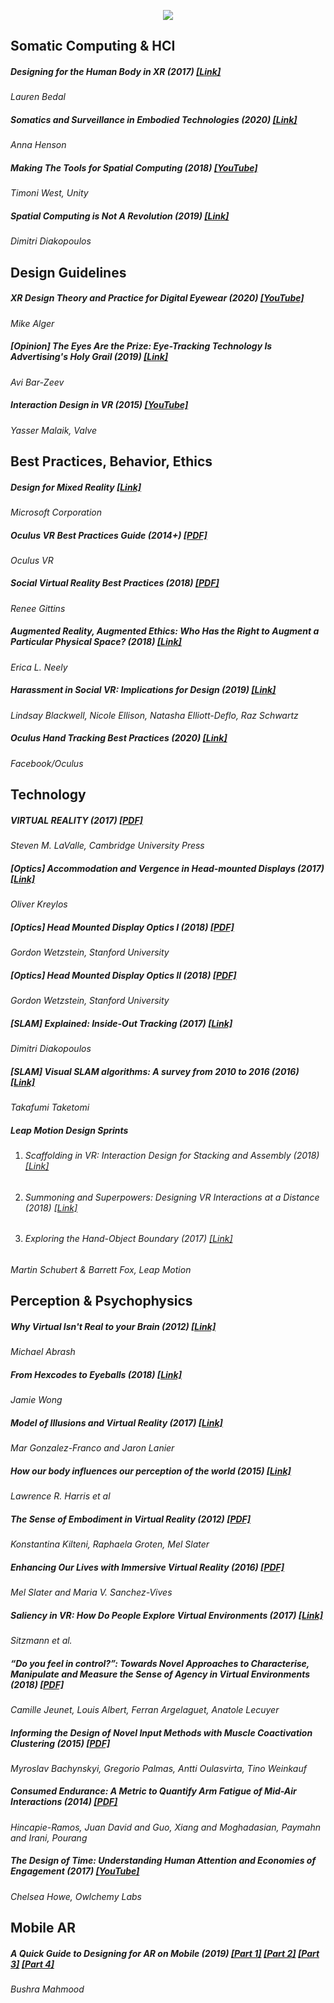 <p align="center">
  <img src="https://raw.githubusercontent.com/ddiakopoulos/spatial-computing-fundamentals/master/assets/spatial-header.png"/>
</p>

## Somatic Computing & HCI

##### Designing for the Human Body in XR (2017) [\[Link\]](https://virtualrealitypop.com/designing-for-the-human-body-in-xr-e9ac88931e45)
_Lauren Bedal_

##### Somatics and Surveillance in Embodied Technologies (2020) [\[Link\]](https://immerse.news/somatics-and-surveillance-in-embodied-technologies-7e597953d962)
_Anna Henson_

##### Making The Tools for Spatial Computing (2018) [\[YouTube\]](https://www.youtube.com/watch?v=Kt14RwBZyF4)
_Timoni West, Unity_

##### Spatial Computing is Not A Revolution (2019) [\[Link\]](https://blog.dimitridiakopoulos.com/2019/06/13/spatial-computing-hci/)
_Dimitri Diakopoulos_

## Design Guidelines

##### XR Design Theory and Practice for Digital Eyewear (2020) [\[YouTube\]](https://www.youtube.com/watch?v=4o__z7aPlMw)
_Mike Alger_

##### [Opinion] The Eyes Are the Prize: Eye-Tracking Technology Is Advertising's Holy Grail (2019) [\[Link\]](https://www.vice.com/en_us/article/bj9ygv/the-eyes-are-the-prize-eye-tracking-technology-is-advertisings-holy-grail)
_Avi Bar-Zeev_

##### Interaction Design in VR (2015) [\[YouTube\]](https://www.youtube.com/watch?v=_vQo0ApkAtI)
_Yasser Malaik, Valve_

## Best Practices, Behavior, Ethics

##### Design for Mixed Reality [\[Link\]](https://docs.microsoft.com/en-us/windows/mixed-reality/design)
_Microsoft Corporation_

##### Oculus VR Best Practices Guide (2014+) [\[PDF\]](http://static.oculus.com/documentation/pdfs/intro-vr/latest/bp.pdf)
_Oculus VR_

##### Social Virtual Reality Best Practices (2018) [\[PDF\]](https://cdn.ymaws.com/www.igda.org/resource/collection/F9DE623A-C632-47D8-81C3-CB283FD7ECEE/Social_Virtual_Reality_Best_Practices.pdf)
_Renee Gittins_

##### Augmented Reality, Augmented Ethics: Who Has the Right to Augment a Particular Physical Space? (2018) [\[Link\]](https://digitalcommons.onu.edu/cgi/viewcontent.cgi?article=1134&context=phre_faculty)
_Erica L. Neely_ 

##### Harassment in Social VR: Implications for Design (2019) [\[Link\]](https://research.fb.com/publications/harassment-in-social-vr-implications-for-design/)
_Lindsay Blackwell, Nicole Ellison, Natasha Elliott-Deflo, Raz Schwartz_

##### Oculus Hand Tracking Best Practices (2020) [\[Link\]](https://developer.oculus.com/design/hands-design-intro/)
_Facebook/Oculus_

## Technology

##### VIRTUAL REALITY (2017) [\[PDF\]](http://vr.cs.uiuc.edu/vrbook.pdf)
_Steven M. LaValle, Cambridge University Press_

##### [Optics] Accommodation and Vergence in Head-mounted Displays (2017) [\[Link\]](http://doc-ok.org/?p=1602) 
_Oliver Kreylos_

##### [Optics] Head Mounted Display Optics I (2018) [\[PDF\]](https://stanford.edu/class/ee267/lectures/lecture7.pdf)
_Gordon Wetzstein, Stanford University_

##### [Optics] Head Mounted Display Optics II (2018) [\[PDF\]](https://stanford.edu/class/ee267/lectures/lecture8.pdf)
_Gordon Wetzstein, Stanford University_

##### [SLAM] Explained: Inside-Out Tracking (2017) [\[Link\]](https://blog.dimitridiakopoulos.com/2017/08/03/inside-out-tracking/)
_Dimitri Diakopoulos_

##### [SLAM] Visual SLAM algorithms: A survey from 2010 to 2016 (2016) [\[Link\]](https://link.springer.com/article/10.1186/s41074-017-0027-2)
_Takafumi Taketomi_

##### Leap Motion Design Sprints
 1. ###### Scaffolding in VR: Interaction Design for Stacking and Assembly (2018) [\[Link\]](http://blog.leapmotion.com/scaffolding-in-vr-interaction-design-for-stacking-and-assembly/)
 2. ###### Summoning and Superpowers: Designing VR Interactions at a Distance (2018) [\[Link\]](http://blog.leapmotion.com/summoning-superpowers-designing-vr-interactions-distance/)
 3. ###### Exploring the Hand-Object Boundary (2017) [\[Link\]](http://blog.leapmotion.com/interaction-sprint-exploring-the-hand-object-boundary/)
_Martin Schubert & Barrett Fox, Leap Motion_

## Perception & Psychophysics

##### Why Virtual Isn't Real to your Brain (2012) [\[Link\]](http://blogs.valvesoftware.com/abrash/why-virtual-isnt-real-to-your-brain/)
_Michael Abrash_

##### From Hexcodes to Eyeballs (2018) [\[Link\]](http://jamie-wong.com/post/color/) 
_Jamie Wong_

##### Model of Illusions and Virtual Reality (2017) [\[Link\]](https://www.frontiersin.org/articles/10.3389/fpsyg.2017.01125/full) 
_Mar Gonzalez-Franco and Jaron Lanier_

##### How our body influences our perception of the world (2015) [\[Link\]](https://www.ncbi.nlm.nih.gov/pubmed/26124739) 
_Lawrence R. Harris et al_

##### The Sense of Embodiment in Virtual Reality (2012) [\[PDF\]](http://diposit.ub.edu/dspace/bitstream/2445/53294/1/634024.pdf)
_Konstantina Kilteni, Raphaela Groten, Mel Slater_

##### Enhancing Our Lives with Immersive Virtual Reality (2016) [\[PDF\]](https://www.frontiersin.org/articles/10.3389/frobt.2016.00074/full)
_Mel Slater and Maria V. Sanchez-Vives_

##### Saliency in VR: How Do People Explore Virtual Environments (2017) [\[Link\]](https://ieeexplore.ieee.org/abstract/document/8269807) 
_Sitzmann et al._

##### “Do you feel in control?”: Towards Novel Approaches to Characterise, Manipulate and Measure the Sense of Agency in Virtual Environments (2018) [\[PDF\]](https://camillejeunet.files.wordpress.com/2018/01/paper1249_final.pdf)
_Camille Jeunet, Louis Albert, Ferran Argelaguet, Anatole Lecuyer_

##### Informing the Design of Novel Input Methods with Muscle Coactivation Clustering (2015) [\[PDF\]](http://resources.mpi-inf.mpg.de/coactivationclustering/bachynskyi2015.pdf)
_Myroslav Bachynskyi, Gregorio Palmas, Antti Oulasvirta, Tino Weinkauf_

##### Consumed Endurance: A Metric to Quantify Arm Fatigue of Mid-Air Interactions (2014) [\[PDF\]](http://hci.cs.umanitoba.ca/assets/publication_files/Consumed_Endurance_-_CHI_2014.pdf)
_Hincapie-Ramos, Juan David and Guo, Xiang and Moghadasian, Paymahn and Irani, Pourang_

##### The Design of Time: Understanding Human Attention and Economies of Engagement (2017) [\[YouTube\]](https://www.youtube.com/watch?v=gIrfxZ4KbOA)
_Chelsea Howe, Owlchemy Labs_

## Mobile AR

##### A Quick Guide to Designing for AR on Mobile (2019) [\[Part 1\]](https://medium.com/@goatsandbacon/a-quick-guide-to-designing-for-augmented-reality-on-mobile-part-1-c8ecaaf303d5) [\[Part 2\]](https://medium.com/@goatsandbacon/a-quick-guide-to-designing-for-augmented-reality-on-mobile-part-2-fb76fe87dd41) [\[Part 3\]](https://medium.com/@goatsandbacon/a-quick-guide-to-designing-for-augmented-reality-on-mobile-part-3-2380f253467a) [\[Part 4\]](https://medium.com/@goatsandbacon/a-quick-guide-to-designing-for-augmented-reality-on-mobile-part-4-f554f5b80c24)
_Bushra Mahmood_
